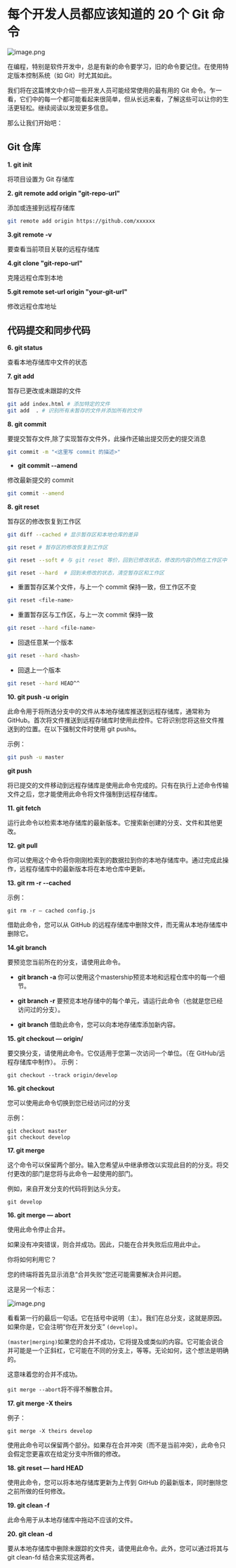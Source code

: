 # 每个开发人员都应该知道的 20 个 Git 命令
![image.png](https://p1-juejin.byteimg.com/tos-cn-i-k3u1fbpfcp/65601fc01ad4485280e1215b1dde2f81~tplv-k3u1fbpfcp-watermark.image?)

在编程，特别是软件开发中，总是有新的命令要学习，旧的命令要记住。在使用特定版本控制系统（如 Git）时尤其如此。

我们将在这篇博文中介绍一些开发人员可能经常使用的最有用的 Git 命令。乍一看，它们中的每一个都可能看起来很简单，但从长远来看，了解这些可以让你的生活更轻松。继续阅读以发现更多信息。

那么让我们开始吧：

## Git 仓库

**1. git init**

将项目设置为 Git 存储库

**2. git remote add origin "git-repo-url"** 

添加或连接到远程存储库

```bash
git remote add origin https://github.com/xxxxxx 
```

**3.git remote -v**

要查看当前项目关联的远程存储库

**4.git clone "git-repo-url"**

克隆远程仓库到本地

**5.git remote set-url origin "your-git-url"**

修改远程仓库地址


## 代码提交和同步代码

**6. git status**

查看本地存储库中文件的状态

**7. git add**

暂存已更改或未跟踪的文件

```bash
git add index.html # 添加特定的文件
git add  . # 识别所有未暂存的文件并添加所有的文件
```

**8. git commit**

要提交暂存文件,除了实现暂存文件外，此操作还输出提交历史的提交消息
```bash
git commit -m "<这里写 commit 的描述>"
```
- **git commit --amend**

修改最新提交的 commit

```bash
git commit --amend
```

**8. git reset**

暂存区的修改恢复到工作区
```bash
git diff --cached # 显示暂存区和本地仓库的差异

git reset # 暂存区的修改恢复到工作区

git reset --soft # 与 git reset 等价，回到已修改状态，修改的内容仍然在工作区中

git reset --hard  # 回到未修改的状态，清空暂存区和工作区
```

- 重置暂存区某个文件，与上一个 commit 保持一致，但工作区不变
```bash
git reset <file-name>
```

- 重置暂存区与工作区，与上一次 commit 保持一致
```bash
git reset --hard <file-name>
```

- 回退任意某一个版本
```bash
git reset --hard <hash>
```
- 回退上一个版本
```bash
git reset --hard HEAD^^
```
  
  
  
**10. git push -u origin**

此命令用于将所选分支中的文件从本地存储库推送到远程存储库，通常称为 GitHub。首次将文件推送到远程存储库时使用此控件。它将识别您将这些文件推送到的位置。在以下强制文件时使用 git pushs。

示例：

```bash
git push -u master
```


**git push**

将已提交的文件移动到远程存储库是使用此命令完成的。只有在执行上述命令传输文件之后，您才能使用此命令将文件强制到远程存储库。

**11. git fetch**

运行此命令以检索本地存储库的最新版本。它搜索新创建的分支、文件和其他更改。

**12. git pull**

你可以使用这个命令将你刚刚检索到的数据拉到你的本地存储库中。通过完成此操作，远程存储库中的最新版本将在本地仓库中更新。

**13. git rm -r --cached**

示例：

```
git rm -r — cached config.js
```

借助此命令，您可以从 GitHub 的远程存储库中删除文件，而无需从本地存储库中删除它。

**14.git branch**

要预览您当前所在的分支，请使用此命令。

- **git branch -a**
你可以使用这个mastership预览本地和远程仓库中的每一个细节。

- **git branch -r**
要预览本地存储中的每个单元，请运行此命令（也就是您已经访问过的分支）。

- **git branch**
借助此命令，您可以向本地存储库添加新内容。

**15. git checkout — origin/**

要交换分支，请使用此命令。它仅适用于您第一次访问一个单位。（在 GitHub/远程存储库中制作）。
示例：

```
git checkout --track origin/develop
```


**16. git checkout**

您可以使用此命令切换到您已经访问过的分支

示例：

```
git checkout master 
git checkout develop
```

**17. git merge**

这个命令可以保留两个部分。输入您希望从中继承修改以实现此目的的分支。将交付更改的部门是您将与此命令一起使用的部门。

例如，来自开发分支的代码将到达头分支。

```
git develop
```

**16. git merge — abort**

使用此命令停止合并。

如果没有冲突错误，则合并成功。因此，只能在合并失败后应用此中止。

你将如何利用它？

您的终端将首先显示消息“合并失败”您还可能需要解决合并问题。

这是另一个标志：

![image.png](https://p1-juejin.byteimg.com/tos-cn-i-k3u1fbpfcp/5ffc326dae6f49a3a587a41a22ba057f~tplv-k3u1fbpfcp-watermark.image?)

看看第一行的最后一句话。它在括号中说明（主）。我们在总分支，这就是原因。如果你是，它会注明“你在开发分支” `(develop)`。

`(master|merging)`如果您的合并不成功，它将提及或类似的内容。它可能会说合并可能是一个正斜杠，它可能在不同的分支上，等等。无论如何，这个想法是明确的。

这意味着您的合并不成功。

`git merge --abort`将不得不解散合并。

**17. git merge -X theirs**

例子：

```
git merge -X theirs develop
```

使用此命令可以保留两个部分。如果存在合并冲突（而不是当前冲突），此命令只会假定您更喜欢在给定分支中所做的修改。

**18. git reset — hard HEAD**

使用此命令，您可以将本地存储库更新为上传到 GitHub 的最新版本，同时删除您之前所做的任何修改。

**19. git clean -f**

此命令用于从本地存储库中拖动不应该的文件。

**20. git clean -d**

要从本地存储库中删除未跟踪的文件夹，请使用此命令。此外，您可以通过将其与 git clean-fd 结合来实现这两者。